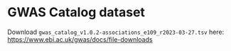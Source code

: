 # GWAS Catalog dataset 

Download `gwas_catalog_v1.0.2-associations_e109_r2023-03-27.tsv` here: https://www.ebi.ac.uk/gwas/docs/file-downloads

